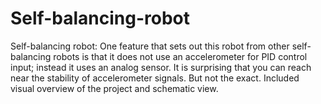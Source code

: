 # Self-balancing-robot
Self-balancing robot: One feature that sets out this robot from other self-balancing robots is that it does not use an accelerometer for PID control input; instead it uses an analog sensor. It is surprising that you can reach near the stability of accelerometer signals. But not the exact. Included visual overview of the project and schematic view.

